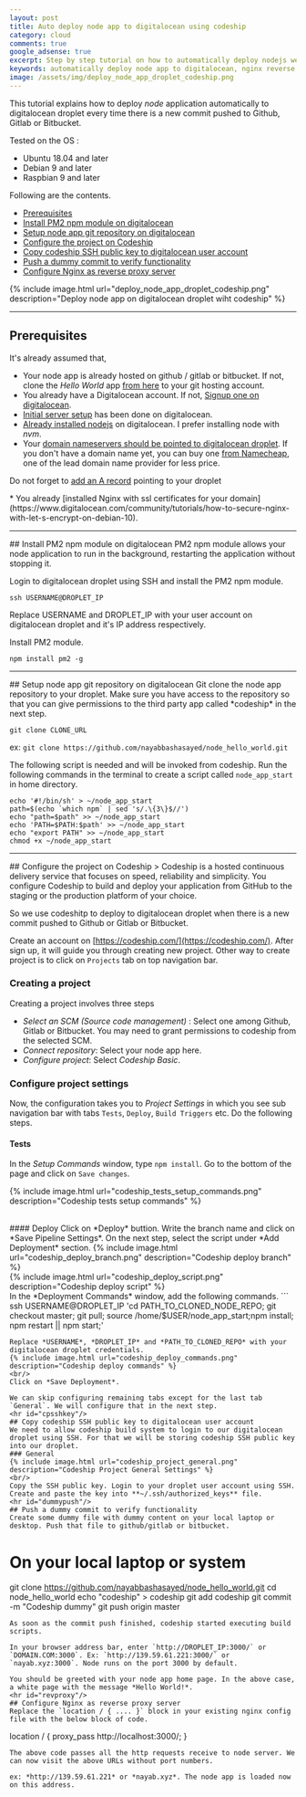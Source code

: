 ```yaml
---
layout: post
title: Auto deploy node app to digitalocean using codeship
category: cloud
comments: true
google_adsense: true
excerpt: Step by step tutorial on how to automatically deploy nodejs web app hosted on github to digitalocean cloud platform using codeship build platform.
keywords: automatically deploy node app to digitalocean, nginx reverse proxy, point name servers to digitalocean, codeship build to digitalocean integration, run node app in the background using pm2, install ssl digitalocean droplet letsencrypt, deploy node app on production server
image: /assets/img/deploy_node_app_droplet_codeship.png
---
```


This tutorial explains how to deploy *node* application automatically to digitalocean droplet every time there is a new commit pushed to Github, Gitlab or Bitbucket.

Tested on the OS :
 * Ubuntu 18.04 and later
 * Debian 9 and later
 * Raspbian 9 and later

Following are the contents.
 * [Prerequisites](#prereq)
 * [Install PM2 npm module on digitalocean](#pm2)
 * [Setup node app git repository on digitalocean](#digirepo)
 * [Configure the project on Codeship](#codeship)
 * [Copy codeship SSH public key to digitalocean user account](#cpsshkey)
 * [Push a dummy commit to verify functionality](#dummypush)
 * [Configure Nginx as reverse proxy server](#revproxy)

{% include image.html url="deploy_node_app_droplet_codeship.png" description="Deploy node app on digitalocean droplet wiht codeship" %}
<hr id="prereq"/>

## Prerequisites
It's already assumed that,
 * Your node app is already hosted on github / gitlab or bitbucket. If not, clone the *Hello World* app [from here](https://github.com/nayabbashasayed/node_hello_world.git) to your git hosting account.
 * You already have a Digitalocean account. If not, [Signup one on digitalocean](https://m.do.co/c/e80679853c2f).
 * [Initial server setup](https://www.digitalocean.com/community/tutorials/initial-server-setup-with-debian-10) has been done on digitalocean.
 * [Already installed nodejs](https://www.digitalocean.com/community/tutorials/how-to-install-node-js-on-debian-10) on digitalocean. I prefer installing node with *nvm*.
 * Your [domain nameservers should be pointed to digitalocean droplet](https://www.digitalocean.com/community/tutorials/how-to-point-to-digitalocean-nameservers-from-common-domain-registrars). If you don't have a domain name yet, you can buy one [from Namecheap](https://namecheap.pxf.io/m356a), one of the lead domain name provider for less price.
<p class="isa_warning">Do not forget to <a href="https://www.digitalocean.com/docs/networking/dns/how-to/manage-records/#a-records)">add an A record</a> pointing to your droplet</p>
 * You already [installed Nginx with ssl certificates for your domain](https://www.digitalocean.com/community/tutorials/how-to-secure-nginx-with-let-s-encrypt-on-debian-10).

<hr id="pm2"/>
## Install PM2 npm module on digitalocean
PM2 npm module allows your node application to run in the background, restarting the application without stopping it.

Login to digitalocean droplet using SSH and install the PM2 npm module.
```
ssh USERNAME@DROPLET_IP
```
Replace USERNAME and DROPLET_IP with your user account on digitalocean droplet and it's IP address respectively.

Install PM2 module.
```
npm install pm2 -g
```
<hr id="digirepo"/>
## Setup node app git repository on digitalocean
Git clone the node app repository to your droplet. Make sure you have access to the repository so that you can give permissions to the third party app called *codeship* in the next step.

```
git clone CLONE_URL
```
ex: `git clone https://github.com/nayabbashasayed/node_hello_world.git`

The following script is needed and will be invoked from codeship. Run the following commands in the terminal to create a script called `node_app_start` in home directory.
```
echo '#!/bin/sh' > ~/node_app_start
path=$(echo `which npm` | sed 's/.\{3\}$//')
echo "path=$path" >> ~/node_app_start
echo 'PATH=$PATH:$path' >> ~/node_app_start
echo "export PATH" >> ~/node_app_start
chmod +x ~/node_app_start 
```
<hr id="codeship"/>
## Configure the project on Codeship
> Codeship is a hosted continuous delivery service that focuses on speed, reliability and simplicity. You configure Codeship to build and deploy your application from GitHub to the staging or the production platform of your choice.

So we use codeshitp to deploy to digitalocean droplet when there is a new commit pushed to Github or Gitlab or Bitbucket.

Create an account on [https://codeship.com/](https://codeship.com/). After sign up, it will guide you through creating new project. Other way to create project is to click on `Projects` tab on top navigation bar.

### Creating a project
Creating a project involves three steps
 * *Select an SCM (Source code management)* : Select one among Github, Gitlab or Bitbucket. You may need to grant permissions to codeship from the selected SCM.
 * *Connect repository*: Select your node app here.
 * *Configure project*: Select *Codeship Basic*.

### Configure project settings
Now, the configuration takes you to *Project Settings* in which you see sub navigation bar with tabs `Tests`, `Deploy`, `Build Triggers` etc. Do the following steps.
#### Tests
In the *Setup Commands* window, type `npm install`. Go to the bottom of the page and click on `Save changes`.

{% include image.html url="codeship_tests_setup_commands.png" description="Codeship tests setup commands" %}

<br/>
#### Deploy
Click on *Deploy* buttion. Write the branch name and click on *Save Pipeline Settings*. On the next step, select the script under *Add Deployment* section.
{% include image.html url="codeship_deploy_branch.png" description="Codeship deploy branch" %}
<br/>
{% include image.html url="codeship_deploy_script.png" description="Codeship deploy script" %}
<br/>
 In the *Deployment Commands* window, add the following commands.
```
ssh USERNAME@DROPLET_IP 'cd PATH_TO_CLONED_NODE_REPO; git checkout master; git pull; source /home/$USER/node_app_start;npm install; npm restart || npm start;'

```
Replace *USERNAME*, *DROPLET_IP* and *PATH_TO_CLONED_REPO* with your digitalocean droplet credentials.
{% include image.html url="codeship_deploy_commands.png" description="Codeship deploy commands" %}
<br/>
Click on *Save Deployment*.

We can skip configuring remaining tabs except for the last tab `General`. We will configure that in the next step.
<hr id="cpsshkey"/>
## Copy codeship SSH public key to digitalocean user account
We need to allow codeship build system to login to our digitalocean droplet using SSH. For that we will be storing codeship SSH public key into our droplet.
### General
{% include image.html url="codeship_project_general.png" description="Codeship Project General Settings" %}
<br/>
Copy the SSH public key. Login to your droplet user account using SSH. Create and paste the key into **~/.ssh/authorized_keys** file.
<hr id="dummypush"/>
## Push a dummy commit to verify functionality
Create some dummy file with dummy content on your local laptop or desktop. Push that file to github/gitlab or bitbucket.

```
# On your local laptop or system
git clone https://github.com/nayabbashasayed/node_hello_world.git
cd node_hello_world
echo "codeship" > codeship
git add codeship
git commit -m "Codeship dummy"
git push origin master
```
As soon as the commit push finished, codeship started executing build scripts.

In your browser address bar, enter `http://DROPLET_IP:3000/` or `DOMAIN.COM:3000`. Ex: `http://139.59.61.221:3000/` or `nayab.xyz:3000`. Node runs on the port 3000 by default.

You should be greeted with your node app home page. In the above case, a white page with the message *Hello World!*.
<hr id="revproxy"/>
## Configure Nginx as reverse proxy server
Replace the `location / { .... }` block in your existing nginx config file with the below block of code.
```
  location / {
      proxy_pass http://localhost:3000/;
  }
```
The above code passes all the http requests receive to node server. We can now visit the above URLs without port numbers.

ex: *http://139.59.61.221* or *nayab.xyz*. The node app is loaded now on this address.

